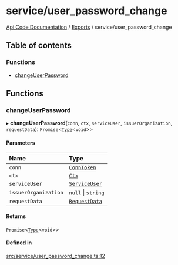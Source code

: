 # service/user\_password\_change
 
[Api Code Documentation](../README.md) / [Exports](../modules.md) / service/user\_password\_change

## Table of contents

### Functions

- [changeUserPassword](service_user_password_change.md#changeuserpassword)

## Functions

### changeUserPassword

▸ **changeUserPassword**(`conn`, `ctx`, `serviceUser`, `issuerOrganization`, `requestData`): `Promise`\<[`Type`](result.md#type)\<`void`\>\>

#### Parameters

| Name | Type |
| :------ | :------ |
| `conn` | [`ConnToken`](service_conn.md#conntoken) |
| `ctx` | [`Ctx`](../interfaces/lib_ctx.Ctx.md) |
| `serviceUser` | [`ServiceUser`](../interfaces/service_domain_organization_service_user.ServiceUser.md) |
| `issuerOrganization` | ``null`` \| `string` |
| `requestData` | [`RequestData`](../interfaces/service_domain_organization_user_password_change.RequestData.md) |

#### Returns

`Promise`\<[`Type`](result.md#type)\<`void`\>\>

#### Defined in

[src/service/user_password_change.ts:12](https://github.com/openkfw/TruBudget/blob/2e83742/api/src/service/user_password_change.ts#L12)
